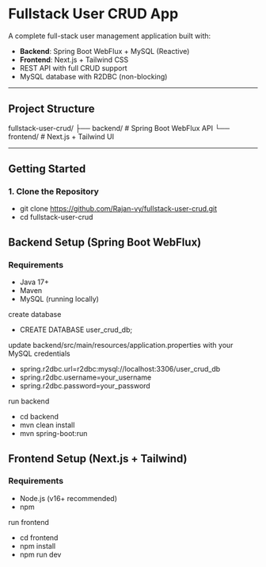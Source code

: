 # Fullstack User CRUD App

A complete full-stack user management application built with:

-  **Backend**: Spring Boot WebFlux + MySQL (Reactive)
-  **Frontend**: Next.js + Tailwind CSS
-  REST API with full CRUD support
-  MySQL database with R2DBC (non-blocking)

---

## Project Structure

fullstack-user-crud/
├── backend/ # Spring Boot WebFlux API
└── frontend/ # Next.js + Tailwind UI

---

## Getting Started

### 1. Clone the Repository

- git clone https://github.com/Rajan-vy/fullstack-user-crud.git
- cd fullstack-user-crud

## Backend Setup (Spring Boot WebFlux)
### Requirements
- Java 17+
- Maven
- MySQL (running locally)

create database
- CREATE DATABASE user_crud_db;

update backend/src/main/resources/application.properties with your MySQL credentials

- spring.r2dbc.url=r2dbc:mysql://localhost:3306/user_crud_db
- spring.r2dbc.username=your_username
- spring.r2dbc.password=your_password


run backend

- cd backend
- mvn clean install
- mvn spring-boot:run

## Frontend Setup (Next.js + Tailwind)
### Requirements
- Node.js (v16+ recommended)
- npm


run frontend
- cd frontend
- npm install
- npm run dev
